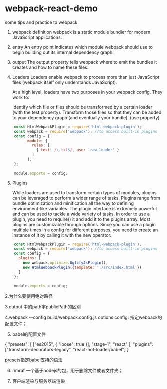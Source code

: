 # webpack-react-demo
some tips and practice to webpack

1. webpack definition
    webpack is a static module bundler for modern JavaScript applications. 

2. entry
    An entry point indicates which module webpack should use to begin building out its internal dependency graph. 

3. output
    The output property tells webpack where to emit the bundles it creates and how to name these files.

4. Loaders
    Loaders enable webpack to process more than just JavaScript files (webpack itself only understands JavaScript).
    
    At a high level, loaders have two purposes in your webpack config. They work to:
    
    Identify which file or files should be transformed by a certain loader (with the test property).
    Transform those files so that they can be added to your dependency graph (and eventually your bundle). (use property)
    
```javascript
    const HtmlWebpackPlugin = require('html-webpack-plugin');
    const webpack = require('webpack'); //to access built-in plugins
    const config = {
          module: {
            rules: [
              { test: /\.txt$/, use: 'raw-loader' }
            ]
          },
    };
    
    module.exports = config;
```

5. Plugins

    While loaders are used to transform certain types of modules, plugins can be leveraged to perform a wider range of tasks. Plugins range from bundle optimization and minification all the way to defining environment-like variables. 
The plugin interface is extremely powerful and can be used to tackle a wide variety of tasks. In order to use a plugin, you need to require() it and add it to the plugins array. Most plugins are customizable through options. 
Since you can use a plugin multiple times in a config for different purposes, you need to create an instance of it by calling it with the new operator.

```javascript
    const HtmlWebpackPlugin = require('html-webpack-plugin');
    const webpack = require('webpack'); //to access built-in plugins
    const config = {
      plugins: [
        new webpack.optimize.UglifyJsPlugin(),
        new HtmlWebpackPlugin({template: './src/index.html'})
      ]
    };
    
    module.exports = config;
```






2.为什么要使用绝对路径


3.output 中的path宇publicPath的区别


4.webpack --config build/webpack.config.js
options config: 指定webpack的配置文件；


5. babel的配置文件

{
  "presets": [
    ["es2015", { "loose": true }],
    "stage-1",
    "react"
  ],
  "plugins": ["transform-decorators-legacy", "react-hot-loader/babel"]
}

presets指定babel支持的语法


6. rimraf 一个基于nodejs的包，用于删除文件或者文件夹；



7. 客户端渲染与服务器端渲染




 
